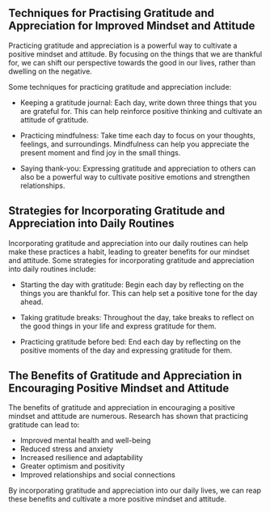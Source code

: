 
Techniques for Practising Gratitude and Appreciation for Improved Mindset and Attitude
--------------------------------------------------------------------------------------

Practicing gratitude and appreciation is a powerful way to cultivate a positive mindset and attitude. By focusing on the things that we are thankful for, we can shift our perspective towards the good in our lives, rather than dwelling on the negative.

Some techniques for practicing gratitude and appreciation include:

* Keeping a gratitude journal: Each day, write down three things that you are grateful for. This can help reinforce positive thinking and cultivate an attitude of gratitude.

* Practicing mindfulness: Take time each day to focus on your thoughts, feelings, and surroundings. Mindfulness can help you appreciate the present moment and find joy in the small things.

* Saying thank-you: Expressing gratitude and appreciation to others can also be a powerful way to cultivate positive emotions and strengthen relationships.

Strategies for Incorporating Gratitude and Appreciation into Daily Routines
---------------------------------------------------------------------------

Incorporating gratitude and appreciation into our daily routines can help make these practices a habit, leading to greater benefits for our mindset and attitude. Some strategies for incorporating gratitude and appreciation into daily routines include:

* Starting the day with gratitude: Begin each day by reflecting on the things you are thankful for. This can help set a positive tone for the day ahead.

* Taking gratitude breaks: Throughout the day, take breaks to reflect on the good things in your life and express gratitude for them.

* Practicing gratitude before bed: End each day by reflecting on the positive moments of the day and expressing gratitude for them.

The Benefits of Gratitude and Appreciation in Encouraging Positive Mindset and Attitude
---------------------------------------------------------------------------------------

The benefits of gratitude and appreciation in encouraging a positive mindset and attitude are numerous. Research has shown that practicing gratitude can lead to:

* Improved mental health and well-being
* Reduced stress and anxiety
* Increased resilience and adaptability
* Greater optimism and positivity
* Improved relationships and social connections

By incorporating gratitude and appreciation into our daily lives, we can reap these benefits and cultivate a more positive mindset and attitude.

